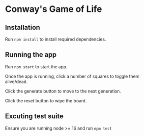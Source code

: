 # Conway's Game of Life

## Installation

Run `npm install` to install required dependencies.

## Running the app

Run `npm start` to start the app.

Once the app is running, click a number of squares to toggle them alive/dead.

Click the generate button to move to the next generation.

Click the reset button to wipe the board.

## Excuting test suite

Ensure you are running node >= 16 and run `npm test`
